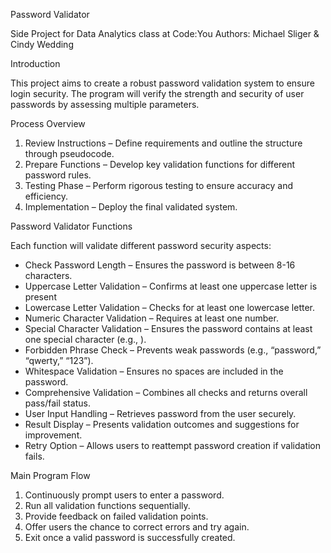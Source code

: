 Password Validator

Side Project for Data Analytics class at Code:You
Authors: Michael Sliger & Cindy Wedding

Introduction

This project aims to create a robust password validation system to ensure login security. The program will verify the strength and security of user passwords by assessing multiple parameters.

Process Overview

1. Review Instructions – Define requirements and outline the structure through pseudocode.
2. Prepare Functions – Develop key validation functions for different password rules.
3. Testing Phase – Perform rigorous testing to ensure accuracy and efficiency.
4. Implementation – Deploy the final validated system.

Password Validator Functions

Each function will validate different password security aspects:

* Check Password Length – Ensures the password is between 8-16 characters.
* Uppercase Letter Validation – Confirms at least one uppercase letter is present
* Lowercase Letter Validation – Checks for at least one lowercase letter.
* Numeric Character Validation – Requires at least one number.
* Special Character Validation – Ensures the password contains at least one special character (e.g., ).
* Forbidden Phrase Check – Prevents weak passwords (e.g., “password,” “qwerty,” “123”).
* Whitespace Validation – Ensures no spaces are included in the password.
* Comprehensive Validation – Combines all checks and returns overall pass/fail status.
* User Input Handling – Retrieves password from the user securely.
* Result Display – Presents validation outcomes and suggestions for improvement.
* Retry Option – Allows users to reattempt password creation if validation fails.

Main Program Flow

1. Continuously prompt users to enter a password.
2. Run all validation functions sequentially.
3. Provide feedback on failed validation points.
4. Offer users the chance to correct errors and try again.
5. Exit once a valid password is successfully created.

